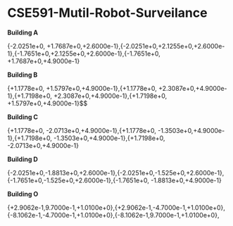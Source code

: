 # CSE591-Mutil-Robot-Surveilance

**Building A**

{-2.0251e+0, +1.7687e+0,+2.6000e-1},{-2.0251e+0,+2.1255e+0,+2.6000e-1},{-1.7651e+0,+2.1255e+0,+2.6000e-1},{-1.7651e+0, +1.7687e+0,+4.9000e-1}

**Building B**

{+1.1778e+0, +1.5797e+0,+4.9000e-1},{+1.1778e+0, +2.3087e+0,+4.9000e-1},{+1.7198e+0, +2.3087e+0,+4.9000e-1},{+1.7198e+0, +1.5797e+0,+4.9000e-1}$$

**Building C**

{+1.1778e+0, -2.0713e+0,+4.9000e-1},{+1.1778e+0, -1.3503e+0,+4.9000e-1},{+1.7198e+0, -1.3503e+0,+4.9000e-1},{+1.7198e+0, -2.0713e+0,+4.9000e-1}

**Building D**

{-2.0251e+0,-1.8813e+0,+2.6000e-1},{-2.0251e+0,-1.525e+0,+2.6000e-1},{-1.7651e+0,-1.525e+0,+2.6000e-1},{-1.7651e+0, -1.8813e+0,+4.9000e-1}

**Building O**

{+2.9062e-1,9.7000e-1,+1.0100e+0},{+2.9062e-1,-4.7000e-1,+1.0100e+0},{-8.1062e-1,-4.7000e-1,+1.0100e+0},{-8.1062e-1,9.7000e-1,+1.0100e+0},
